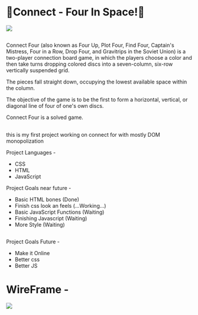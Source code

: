 # 🌌Connect - Four In Space!󠀠🌌

[![](https://i.kym-cdn.com/photos/images/newsfeed/001/061/696/e22.jpg)](#)

##

Connect Four (also known as Four Up, Plot Four, Find Four, Captain's Mistress, Four in a Row, Drop Four, and Gravitrips in the Soviet Union) is a two-player connection board game, in which the players choose a color and then take turns dropping colored discs into a seven-column, six-row vertically suspended grid.

The pieces fall straight down, occupying the lowest available space within the column.

The objective of the game is to be the first to form a horizontal, vertical, or diagonal line of four of one's own discs.

Connect Four is a solved game.

##

this is my first project working on connect for with mostly DOM monopolization

Project Languages -

- CSS
- HTML
- JavaScript

Project Goals near future -

- Basic HTML bones (Done)
- Finish css look an feels (...Working...)
- Basic JavaScript Functions (Waiting)
- Finishing Javascript (Waiting)
- More Style (Waiting)

##

Project Goals Future -

- Make it Online
- Better css
- Better JS

##

# WireFrame -

[![](WireFrame,png)](#)
